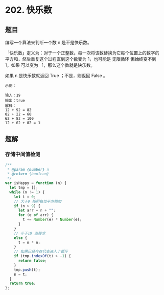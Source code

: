 # 202. 快乐数

## 题目

编写一个算法来判断一个数 n 是不是快乐数。

「快乐数」定义为：对于一个正整数，每一次将该数替换为它每个位置上的数字的平方和，然后重复这个过程直到这个数变为 1，也可能是 无限循环 但始终变不到 1。如果 可以变为   1，那么这个数就是快乐数。

如果 n 是快乐数就返回 True ；不是，则返回 False 。

```auto
示例：

输入：19
输出：true
解释：
12 + 92 = 82
82 + 22 = 68
62 + 82 = 100
12 + 02 + 02 = 1
```

## 题解

### 存储中间值检测

```JavaScript
/**
 * @param {number} n
 * @return {boolean}
 */
var isHappy = function (n) {
  let tmp = [];
  while (n != 1) {
    let t = 0;
    // 大于9 按照每位平方相加
    if (n > 9) {
      let arr = n + "";
      for (e of arr) {
        t += Number(e) * Number(e);
      }
    }
    // 小于10 直接求
    else {
      t = n * n;
    }
    // 如果已经存在代表进入了循环
    if (tmp.indexOf(t) > -1) {
      return false;
    }
    tmp.push(t);
    n = t;
  }
  return true;
};

```
